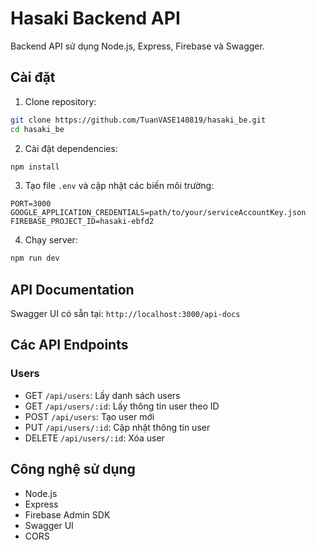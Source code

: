 # Hasaki Backend API

Backend API sử dụng Node.js, Express, Firebase và Swagger.

## Cài đặt

1. Clone repository:

```bash
git clone https://github.com/TuanVASE140819/hasaki_be.git
cd hasaki_be
```

2. Cài đặt dependencies:

```bash
npm install
```

3. Tạo file `.env` và cập nhật các biến môi trường:

```env
PORT=3000
GOOGLE_APPLICATION_CREDENTIALS=path/to/your/serviceAccountKey.json
FIREBASE_PROJECT_ID=hasaki-ebfd2
```

4. Chạy server:

```bash
npm run dev
```

## API Documentation

Swagger UI có sẵn tại: `http://localhost:3000/api-docs`

## Các API Endpoints

### Users

- GET `/api/users`: Lấy danh sách users
- GET `/api/users/:id`: Lấy thông tin user theo ID
- POST `/api/users`: Tạo user mới
- PUT `/api/users/:id`: Cập nhật thông tin user
- DELETE `/api/users/:id`: Xóa user

## Công nghệ sử dụng

- Node.js
- Express
- Firebase Admin SDK
- Swagger UI
- CORS
